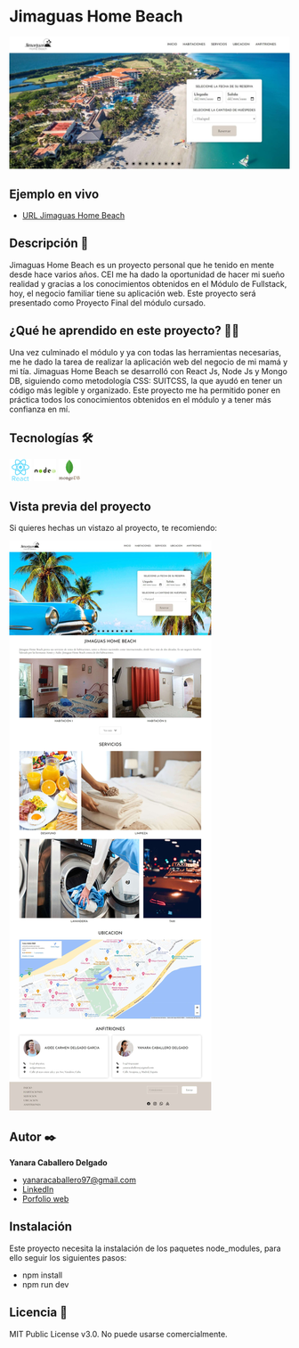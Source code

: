 # Jimaguas Home Beach
![Imagen del proyecto](https://github.com/yanaracd/jimaguas_home_beach/blob/main/assets/img_project/home_project.jpg)

## Ejemplo en vivo
- [URL Jimaguas Home Beach](https://jimaguashomebeach.netlify.app/)

## Descripción 📑

Jimaguas Home Beach es un proyecto personal que he tenido en mente desde hace varios años. CEI me ha dado la oportunidad de hacer mi sueño realidad y gracias a los conocimientos obtenidos en el Módulo de Fullstack, hoy, el negocio familiar tiene su aplicación web. Este proyecto será presentado como Proyecto Final del módulo cursado.

## ¿Qué he aprendido en este proyecto? 🙇🏻 

Una vez culminado el módulo y ya con todas las herramientas necesarias, me he dado la tarea de realizar la aplicación web del negocio de mi mamá y mi tía. Jimaguas Home Beach se desarrolló con React Js, Node Js y Mongo DB, siguiendo como metodología CSS: SUITCSS, la que ayudó en tener un código más legible y organizado. Este proyecto me ha permitido poner en práctica todos los conocimientos obtenidos en el módulo y a tener más confianza en mí.

## Tecnologías 🛠
<a><img src="https://github.com/devicons/devicon/blob/master/icons/react/react-original-wordmark.svg" alt="ReactJS" width="40" height="40"/></a>
<a><img src="https://github.com/devicons/devicon/blob/master/icons/nodejs/nodejs-original-wordmark.svg" alt="NodeJS" width="40" height="40"/></a>
<a><img src="https://github.com/devicons/devicon/blob/master/icons/mongodb/mongodb-original-wordmark.svg" alt="MongoDB" width="40" height="40"/></a>

## Vista previa del proyecto
Si quieres hechas un vistazo al proyecto, te recomiendo:

![Captura del proyecto](https://github.com/yanaracd/jimaguas_home_beach/blob/main/assets/img_project/page_project.jpg)

## Autor ✒️
**Yanara Caballero Delgado**

* [yanaracaballero97@gmail.com](yanaracaballero97@gmail.com)
* [LinkedIn](https://www.linkedin.com/in/yanaracaballero97/)
* [Porfolio web](https://github.com/yanaracd)

## Instalación 
Este proyecto necesita la instalación de los paquetes node_modules, para ello seguir los siguientes pasos:
* npm install
* npm run dev
  
## Licencia 📄
MIT Public License v3.0. No puede usarse comercialmente.
